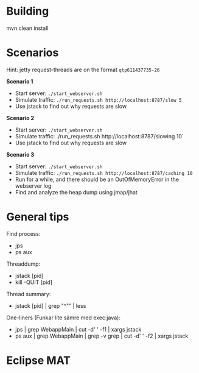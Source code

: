 
Building
====================

mvn clean install

Scenarios
====================

Hint: jetty request-threads are on the format `qtp611437735-26`

**Scenario 1**
 - Start server: `./start_webserver.sh`
 - Simulate traffic: `./run_requests.sh http://localhost:8787/slow 5`
 - Use jstack to find out why requests are slow
 
**Scenario 2**
 - Start server: `./start_webserver.sh`
 - Simulate traffic: ./run_requests.sh http://localhost:8787/slowing 10`
 - Use jstack to find out why requests are slow

**Scenario 3**
 - Start server: `./start_webserver.sh`
 - Simulate traffic: `./run_requests.sh http://localhost:8787/caching 10`
 - Run for a while, and there should be an OutOfMemoryError in the webserver log
 - Find and analyze the heap dump using jmap/jhat
  
  
General tips
===================

Find process:
 - jps
 - ps aux

Threaddump:
 - jstack [pid]
 - kill -QUIT [pid]

Thread summary:
 - jstack [pid] | grep "^\"" | less

One-liners (Funkar lite sämre med exec:java): 
 - jps | grep WebappMain | cut -d' ' -f1 | xargs jstack
 - ps aux | grep WebappMain | grep -v grep | cut -d' ' -f2 | xargs jstack


Eclipse MAT
===================

  



